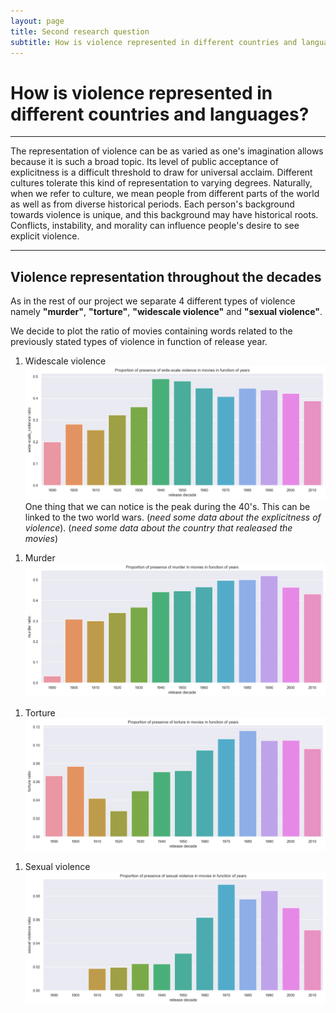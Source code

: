 ```yaml
---
layout: page
title: Second research question
subtitle: How is violence represented in different countries and languages?
---
```


# How is violence represented in different countries and languages?

* * *

The representation of violence can be as varied as one's imagination allows because it is such a broad topic.
Its level of public acceptance of explicitness is a difficult threshold to draw for universal acclaim.
Different cultures tolerate this kind of representation to varying degrees.
Naturally, when we refer to culture, we mean people from different parts of the world as well as from diverse historical periods.
Each person's background towards violence is unique, and this background may have historical roots.
Conflicts, instability, and morality can influence people's desire to see explicit violence.

* * *

## Violence representation throughout the decades

As in the rest of our project we separate 4 different types of violence namely **"murder"**, **"torture"**, **"widescale violence"** and **"sexual violence"**.

We decide to plot the ratio of movies containing words related to the previously stated types of violence in function of release year.

1. Widescale violence
![Widescale_violence](assets/img/proportion_of_widescale_violence.png)
One thing that we can notice is the peak during the 40's. This can be linked to the two world wars. (*need some data about the explicitness of violence*). (*need some data about the country that realeased the movies*) 
<div class="flourish-embed flourish-chart" data-src="visualisation/12249407"><script src="https://public.flourish.studio/resources/embed.js"></script></div>

1. Murder
![murder_violence](assets/img/proportion_of_murder.png)
<div class="flourish-embed flourish-chart" data-src="visualisation/12249874"><script src="https://public.flourish.studio/resources/embed.js"></script></div>

1. Torture
![torture_violence](assets/img/proportion_of_torture.png)
<div class="flourish-embed flourish-chart" data-src="visualisation/12249641"><script src="https://public.flourish.studio/resources/embed.js"></script></div>

1. Sexual violence
![sexual_violence](assets/img/proportion_of_sexual_violence.png)

<div class="flourish-embed flourish-chart" data-src="visualisation/12248536"><script src="https://public.flourish.studio/resources/embed.js"></script></div>